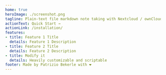 ```yaml
---
home: true
heroImage: ./screenshot.png
tagline: Plain-text file markdown note taking with Nextcloud / ownCloud integration
actionText: Quick Start →
actionLink: /installation/
features:
- title: Feature 1 Title
  details: Feature 1 Description
- title: Feature 2 Title
  details: Feature 2 Description
- title: Modify it
  details: Heavily customizable and scriptable
footer: Made by Patrizio Bekerle with ❤️
---
```

